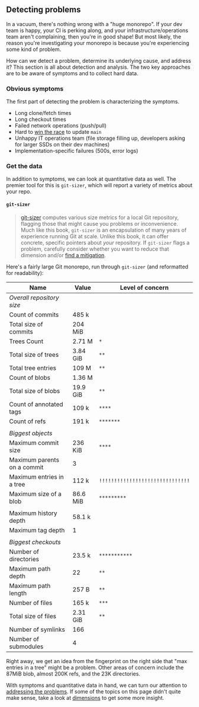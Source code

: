 ## Detecting problems

In a vacuum, there's nothing wrong with a "huge monorepo".
If your dev team is happy, your CI is perking along, and your infrastructure/operations team aren't complaining, then you're in good shape!
But most likely, the reason you're investigating your monorepo is because you're experiencing some kind of problem.

How can we detect a problem, determine its underlying cause, and address it?
This section is all about detection and analysis.
The two key approaches are to be aware of symptoms and to collect hard data.

### Obvious symptoms

The first part of detecting the problem is characterizing the symptoms.

- Long clone/fetch times
- Long checkout times
- Failed network operations (push/pull)
- Hard to [win the race](dimensions.md#race-to-update) to update `main`
- Unhappy IT operations team (file storage filling up, developers asking for larger SSDs on their dev machines)
- Implementation-specific failures (500s, error logs)

### Get the data

In addition to symptoms, we can look at quantitative data as well.
The premier tool for this is `git-sizer`, which will report a variety of metrics about your repo.

#### `git-sizer`

> [git-sizer](https://github.com/github/git-sizer) computes various size metrics for a local Git repository, flagging those that might cause you problems or inconvenience.
Much like this book, `git-sizer` is an encapsulation of many years of experience running Git at scale.
Unlike this book, it can offer concrete, specific pointers about _your_ repository.
If `git-sizer` flags a problem, carefully consider whether you want to reduce that dimension and/or [find a mitigation](solutions.md).

Here's a fairly large Git monorepo, run through `git-sizer` (and reformatted for readability):

| Name                         | Value     | Level of concern                 |
| ---------------------------- | --------- | -------------------------------- |
| *Overall repository size*    |           |                                  |
| Count of commits             |   485 k   | `                              ` |
| Total size of commits        |   204 MiB | `                              ` |
| Trees Count                  |  2.71 M   | `*                             ` |
| Total size of trees          |  3.84 GiB | `**                            ` |
| Total tree entries           |   109 M   | `**                            ` |
| Count of blobs               |  1.36 M   | `                              ` |
| Total size of blobs          |  19.9 GiB | `**                            ` |
| Count of annotated tags      |   109 k   | `****                          ` |
| Count of refs                |   191 k   | `*******                       ` |
|                              |           |                                  |
| *Biggest objects*            |           |                                  |
| Maximum commit size          |   236 KiB | `****                          ` |
| Maximum parents on a commit  |     3     | `                              ` |
| Maximum entries in a tree    |   112 k   | `!!!!!!!!!!!!!!!!!!!!!!!!!!!!!!` |
| Maximum size of a blob       |  86.6 MiB | `*********                     ` |
|                              |           |                                  |
| Maximum history depth        |  58.1 k   | `                              ` |
| Maximum tag depth            |     1     | `                              ` |
|                              |           |                                  |
| *Biggest checkouts*          |           |                                  |
| Number of directories        |  23.5 k   | `***********                   ` |
| Maximum path depth           |    22     | `**                            ` |
| Maximum path length          |   257 B   | `**                            ` |
| Number of files              |   165 k   | `***                           ` |
| Total size of files          |  2.31 GiB | `**                            ` |
| Number of symlinks           |   166     | `                              ` |
| Number of submodules         |     4     | `                              ` |

Right away, we get an idea from the fingerprint on the right side that "max entries in a tree" might be a problem.
Other areas of concern include the 87MiB blob, almost 200K refs, and the 23K directories.

With symptoms and quantitative data in hand, we can turn our attention to [addressing the problems](solutions.md).
If some of the topics on this page didn't quite make sense, take a look at [dimensions](dimensions.md) to get some more insight.
